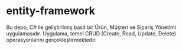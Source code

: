 # entity-framework
Bu depo, C# ile geliştirilmiş basit bir Ürün, Müşteri ve Sipariş Yönetimi uygulamasıdır. Uygulama, temel CRUD (Create, Read, Update, Delete) operasyonlarını gerçekleştirmektedir.
